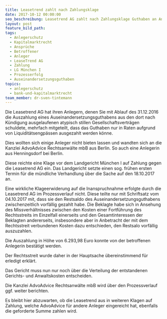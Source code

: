 ```yaml
---
title: Leasetrend zahlt nach Zahlungsklage
date: 2017-10-12 00:00:00
seo_beschreibung: Leasetrend AG zahlt nach Zahlungsklage Guthaben an Anlegerin aus
layout: post
feature_bild_path:
tags:
  - Anlegerschutz
  - Kapitalmarktrecht
  - Ansprüche
  - Betroffener
  - Anleger
  - LeaseTrend AG
  - Zahlung
  - LG München I
  - Prozesserfolg
  - Auseinandersetzungsguthaben
topics:
  - anlegerschutz
  - bank-und-kapitalmarktrecht
team_member: dr-sven-tintemann
---
```



Die Leasetrend AG hat ihren Anlegern, denen Sie mit Ablauf des 31.12.2016 die Auszahlung eines Auseinandersetzungsguthabens aus den dort nach K&uuml;ndigung ausgelaufenen atypisch stillen Gesellschaftsvertr&auml;gen schuldete, mehrfach mitgeteilt, dass das Guthaben nur in Raten aufgrund von Liquidit&auml;tsengp&auml;ssen ausgezahlt werden k&ouml;nne.

Dies wollten sich einige Anleger nicht bieten lassen und wandten sich an die Kanzlei AdvoAdvice Rechtsanw&auml;lte mbB aus Berlin. So auch eine Anlegerin aus Henningsdorf bei Berlin.

Diese reichte eine Klage vor dem Landgericht M&uuml;nchen I auf Zahlung gegen die Leasetrend AG ein. Das Landgericht setzte einen sog. fr&uuml;hen ersten Termin f&uuml;r die m&uuml;ndliche Verhandlung &uuml;ber die Sache auf den 18.10.2017 an.

Eine wirkliche Klageerwiderung auf die Inanspruchnahme erfolgte durch die Leasetrend AG im Prozessverlauf nicht. Diese teilte nur mit Schriftsatz vom 04.10.2017 mit, dass sie den Restsaldo des Auseinandersetzungsguthabens zwischenzeitlich vorf&auml;llig gezahlt habe. Die Beklagte habe sich in Ansehung des Missverh&auml;ltnisses zwischen den Kosten einer Fortf&uuml;hrung des Rechtsstreits im Einzelfall einerseits und den Gesamtinteressen der Beklagten andererseits, insbesondere aber in Anbetracht der mit dem Rechtsstreit verbundenen Kosten dazu entschieden, den Restsalo vorf&auml;llig auszuzahlen.

Die Auszahlung in H&ouml;he von 6.293,98 Euro konnte von der betroffenen Anlegerin best&auml;tigt werden.

Der Rechtsstreit wurde daher in der Hauptsache &uuml;bereinstimmend f&uuml;r erledigt erkl&auml;rt.

Das Gericht muss nun nur noch &uuml;ber die Verteilung der entstandenen Gerichts- und Anwaltskosten entscheiden.

Die Kanzlei AdvoAdvice Rechtsanw&auml;lte mbB wird &uuml;ber den Prozessverlauf ggf. weiter berichten.

Es bleibt hier abzuwarten, ob die Leasetrend aus in weiteren Klagen auf Zahlung, welche AdvoAdvice f&uuml;r andere Anleger eingereicht hat, ebenfalls die geforderte Summe zahlen wird.